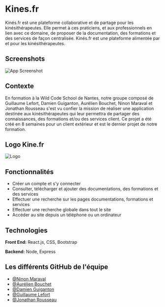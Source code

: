 
# Kines.fr

Kinés.fr est une plateforme collaborative et de partage pour les
kinésithérapeutes. Elle permet à ces praticiens, et aux
professionnels en lien avec ce domaine, de proposer de la
documentation, des formations et des services de façon centralisée.
Kinés.fr est une plateforme alimentée par et pour les kinésithérapeutes.

## Screenshots
![App Screenshot](https://cdn.discordapp.com/attachments/816033799979794482/865162313383018526/screen_site_responsive-removebg-preview.png)

  
## Contexte
En formation à la Wild Code School de Nantes, notre groupe composé de Guillaume Lefort, Damien Guiganton, Aurélien Bouchet, Ninon Maraval et Jonathan Rousseau s'est vu confier la mission de réaliser une application destinée aux kinésithérapeutes qui leur permettra de partager des connaissances, des formations et/ou des services client. 
Ce projet a été créé en 8 semaines pour un client extérieur et est le dernier projet de notre formation.




  ## Logo Kine.fr


![Logo](https://cdn.discordapp.com/attachments/816033799979794482/865169749759623178/logo_kineservice-removebg-preview.png)
## Fonctionnalités

- Créer un compte et s'y connecter
- Consulter, télécharger et ajouter des documentations, des formations et des services
- Effectuer une recherche sur les pages documentations, formations et services
- Effectuer une recherche globale dans tout le site
- Accéder au site depuis un téléphone ou un ordinateur
  
## Technologies

**Front End:** React.js, CSS, Bootstrap

**Backend:** Node, Express

  
## Les différents GitHub de l'équipe

- [@Ninon Maraval](https://github.com/NinonMaraval)
- [@Aurélien Bouchet](https://github.com/AurelBouchet)
- [@Damien Guiganton](https://github.com/GUIGANTONDamien)
- [@Guillaume Lefort](https://github.com/SirHarveyBix)
- [@Jonathan Rousseau](https://github.com/jonathan-rousseau)

  